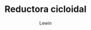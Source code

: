 ---
author: "Lewin"
icon: "⚙️"
title: "Reductora cicloidal"
description: "Engranaje reductor cicloidal compacto y robusto impreso en 3D con PLA"
resources:
- src: questions.pdf
  title: File
---